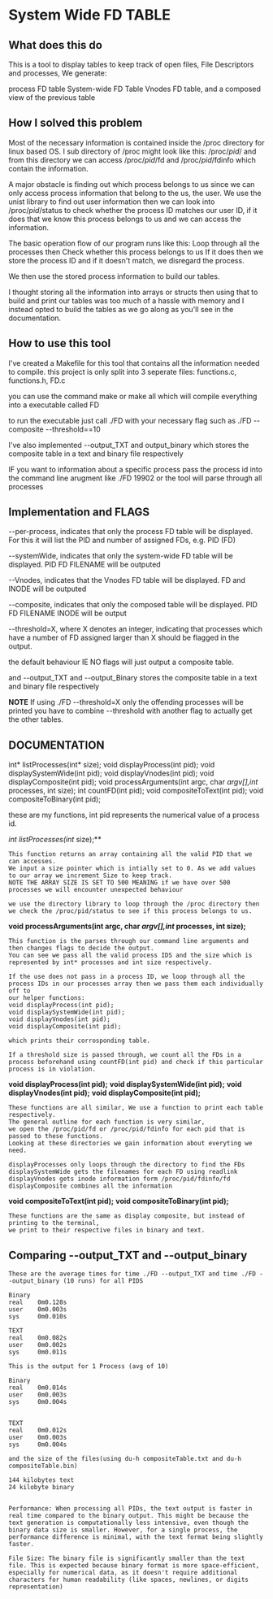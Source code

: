 # System Wide FD TABLE



## What does this do

This is a tool to display tables to keep track of open files, File Descriptors and processes,
We generate:

process FD table
System-wide FD Table
Vnodes FD table, and
a composed view of the previous table

## How I solved this problem

Most of the necessary information is contained inside the /proc directory for linux based OS.
I sub directory of /proc might look like this:
/proc/*pid*/ 
and from this directory we can access /proc/*pid*/fd and /proc/*pid*/fdinfo
which contain the information.

A major obstacle is finding out which process belongs to us since we can only access process information that belong to the us, the user.
We use the unist library to find out user information 
then we can look into /proc/*pid*/status to check whether the process ID matches our user ID, if it does that we know this process belongs to us and we can access the information.

The basic operation flow of our program runs like this:
Loop through all the processes then
Check whether this process belongs to us
If it does then we store the process ID 
and if it doesn't match, we disregard the process.

We then use the stored process information to build our tables.

I thought storing all the information into arrays or structs then using that to build and print our tables was too much of a hassle with memory and I instead opted to build the tables 
as we go along as you'll see in the documentation.

## How to use this tool

I've created a Makefile for this tool that contains all the information needed to compile.
this project is only split into 3 seperate files: functions.c, functions.h, FD.c

you can use the command make or make all which will compile everything into a executable called FD

to run the executable just call ./FD with your necessary flag such as ./FD --composite --threshold==10

I've also implemented --output_TXT and output_binary which stores the composite table in a text and binary file respectively

IF you want to information about a specific process pass the process id into the command line arugment like ./FD 19902
or the tool will parse through all processes

## Implementation and FLAGS

--per-process, indicates that only the process FD table will be displayed. For this it will list the PID and number of assigned FDs, e.g. PID (FD)

--systemWide, indicates that only the system-wide FD table will be displayed. PID FD FILENAME will be outputed 

--Vnodes, indicates that the Vnodes FD table will be displayed.  FD and INODE will be outputed

--composite, indicates that only the composed table will be displayed. PID FD FILENAME INODE will be output 

--threshold=X, where X denotes an integer, indicating that processes which have a number of FD assigned larger than X should be flagged in the output.

the default behaviour IE NO flags will just output a composite table.

and --output_TXT and --output_Binary stores the composite table in a text and binary file respectively

**NOTE** 
If using ./FD --threshold=X only the offending processes will be printed you have to combine --threshold with another flag to actually get the other tables. 


## DOCUMENTATION

int* listProcesses(int* size);
void displayProcess(int pid);
void displaySystemWide(int pid);
void displayVnodes(int pid);
void displayComposite(int pid);
void processArguments(int argc, char *argv[],int* processes, int size);
int countFD(int pid);
void compositeToText(int pid);
void compositeToBinary(int pid);

these are my functions, int pid represents the numerical value of a process id.

**int* listProcesses(int* size);**

    This function returns an array containing all the valid PID that we can accesses.
    We input a size pointer which is intially set to 0. As we add values to our array we increment Size to keep track. 
    NOTE THE ARRAY SIZE IS SET TO 500 MEANING if we have over 500 processes we will encounter unexpected behaviour

    we use the directory library to loop through the /proc directory then we check the /proc/pid/status to see if this process belongs to us.

**void processArguments(int argc, char *argv[],int* processes, int size);**

    This function is the parses through our command line arguments and then changes flags to decide the output.
    You can see we pass all the valid process IDS and the size which is represented by int* processes and int size respectively.
    
    If the use does not pass in a process ID, we loop through all the process IDs in our processes array then we pass them each individually off to 
    our helper functions:
    void displayProcess(int pid);
    void displaySystemWide(int pid);
    void displayVnodes(int pid);
    void displayComposite(int pid);

    which prints their corrosponding table.

    If a threshold size is passed through, we count all the FDs in a process beforehand using countFD(int pid) and check if this particular process is in violation.

**void displayProcess(int pid);**
**void displaySystemWide(int pid);**
**void displayVnodes(int pid);**
**void displayComposite(int pid);**

    These functions are all similar, We use a function to print each table respectively.
    The general outline for each function is very similar,
    we open the /proc/pid/fd or /proc/pid/fdinfo for each pid that is passed to these functions.
    Looking at these directories we gain information about everyting we need.

    displayProcesses only loops through the directory to find the FDs
    displaySystemWide gets the filenames for each FD using readlink 
    displayVnodes gets inode information form /proc/pid/fdinfo/fd
    displayComposite combines all the information

**void compositeToText(int pid);**
**void compositeToBinary(int pid);**

    These functions are the same as display composite, but instead of printing to the terminal,
    we print to their respective files in binary and text.


## Comparing --output_TXT and --output_binary

    These are the average times for time ./FD --output_TXT and time ./FD --output_binary (10 runs) for all PIDS 

    Binary
    real    0m0.128s
    user    0m0.003s
    sys     0m0.010s

    TEXT 
    real    0m0.082s
    user    0m0.002s
    sys     0m0.011s

    This is the output for 1 Process (avg of 10)

    Binary
    real    0m0.014s
    user    0m0.003s
    sys     0m0.004s


    TEXT
    real    0m0.012s
    user    0m0.003s
    sys     0m0.004s

    and the size of the files(using du-h compositeTable.txt and du-h compositeTable.bin)

    144 kilobytes text
    24 kilobyte binary 


    Performance: When processing all PIDs, the text output is faster in real time compared to the binary output. This might be because the text generation is computationally less intensive, even though the binary data size is smaller. However, for a single process, the performance difference is minimal, with the text format being slightly faster.

    File Size: The binary file is significantly smaller than the text file. This is expected because binary format is more space-efficient, especially for numerical data, as it doesn't require additional characters for human readability (like spaces, newlines, or digits representation)